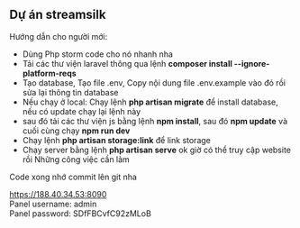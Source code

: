 
## Dự án streamsilk

Hướng dẫn cho người mới:
- Dùng Php storm code cho nó nhanh nha
- Tải các thư viện laravel thông qua lệnh <b>composer install --ignore-platform-reqs</b>
- Tạo database, Tạo file .env, Copy nội dung file .env.example vào đó rồi sửa lại thông tin database
- Nếu chạy ở local: Chạy lệnh <b>php artisan migrate</b> để install database, nếu có update chạy lại lệnh này
- sau đó tải các thư viện js bằng lệnh <b>npm install</b>, sau đó <b>npm update</b> và cuối cùng chạy <b>npm run dev</b>
- Chạy lệnh <b>php artisan storage:link</b> để link storage
- Chạy server bằng lệnh <b>php artisan serve</b> ok giờ có thể truy cập website rồi
  Những công việc cần làm

Code xong nhớ commit lên git nha


  

https://188.40.34.53:8090                     
Panel username: admin                              
Panel password: SDfFBCvfC92zMLoB


